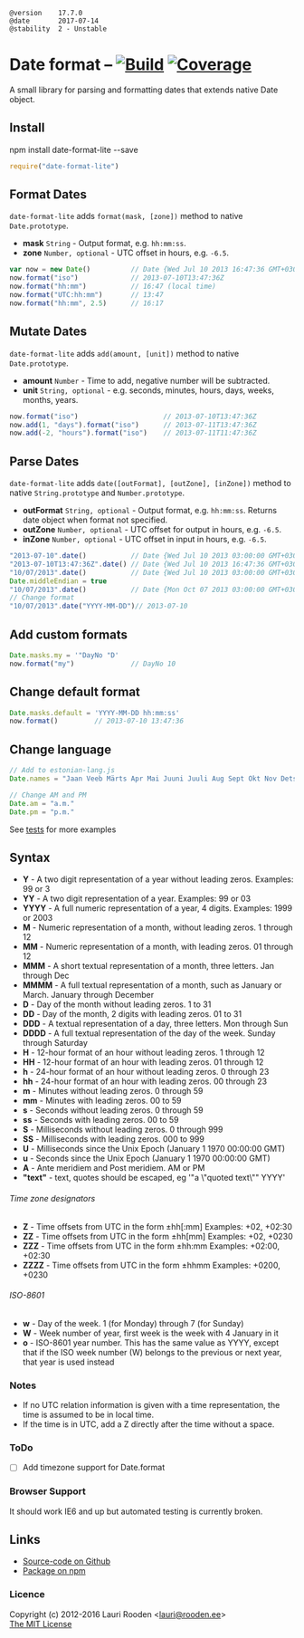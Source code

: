 [1]: https://secure.travis-ci.org/litejs/date-format-lite.png
[2]: https://travis-ci.org/litejs/date-format-lite
[3]: https://coveralls.io/repos/litejs/date-format-lite/badge.png
[4]: https://coveralls.io/r/litejs/date-format-lite
[tests]: https://raw.github.com/litejs/date-format-lite/master/tests/run.js "tests/run.js"


    @version    17.7.0
    @date       2017-07-14
    @stability  2 - Unstable


Date format &ndash; [![Build][1]][2] [![Coverage][3]][4]
===========

A small library for parsing and formatting dates
that extends native Date object.


Install
-------

npm install date-format-lite --save

```javascript
require("date-format-lite")
```


Format Dates
------------

`date-format-lite` adds `format(mask, [zone])` method to native `Date.prototype`.

-   **mask** `String` - Output format, e.g. `hh:mm:ss`.
-   **zone** `Number, optional` - UTC offset in hours, e.g. `-6.5`.

```javascript
var now = new Date()          // Date {Wed Jul 10 2013 16:47:36 GMT+0300 (EEST)}
now.format("iso")             // 2013-07-10T13:47:36Z
now.format("hh:mm")           // 16:47 (local time)
now.format("UTC:hh:mm")       // 13:47
now.format("hh:mm", 2.5)      // 16:17
```

Mutate  Dates
------------

`date-format-lite` adds `add(amount, [unit])` method to native `Date.prototype`.

-   **amount** `Number` - Time to add, negative number will be subtracted.
-   **unit** `String, optional` - e.g. seconds, minutes, hours, days, weeks, months, years.

```javascript
now.format("iso")                     // 2013-07-10T13:47:36Z
now.add(1, "days").format("iso")      // 2013-07-11T13:47:36Z
now.add(-2, "hours").format("iso")    // 2013-07-11T11:47:36Z
```

Parse Dates
-----------

`date-format-lite` adds `date([outFormat], [outZone], [inZone])` method
to native `String.prototype` and `Number.prototype`.

-   **outFormat** `String, optional` - Output format, e.g. `hh:mm:ss`.
    Returns date object when format not specified.
-   **outZone** `Number, optional` - UTC offset for output in hours, e.g. `-6.5`.
-   **inZone** `Number, optional` - UTC offset in input in hours, e.g. `-6.5`.

```javascript
"2013-07-10".date()           // Date {Wed Jul 10 2013 03:00:00 GMT+0300 (EEST)}
"2013-07-10T13:47:36Z".date() // Date {Wed Jul 10 2013 16:47:36 GMT+0300 (EEST)}
"10/07/2013".date()           // Date {Wed Jul 10 2013 03:00:00 GMT+0300 (EEST)}
Date.middleEndian = true
"10/07/2013".date()           // Date {Mon Oct 07 2013 03:00:00 GMT+0300 (EEST)}
// Change format
"10/07/2013".date("YYYY-MM-DD")// 2013-07-10
```


Add custom formats
------------------

```javascript
Date.masks.my = '"DayNo "D'
now.format("my")              // DayNo 10
```

Change default format
---------------------

```javascript
Date.masks.default = 'YYYY-MM-DD hh:mm:ss'
now.format()         // 2013-07-10 13:47:36
```

Change language
---------------

```javascript
// Add to estonian-lang.js
Date.names = "Jaan Veeb Märts Apr Mai Juuni Juuli Aug Sept Okt Nov Dets jaanuar veebruar märts aprill mai juuni juuli august september oktoober november detsember P E T K N R L pühapäev esmaspäev teisipäev kolmapäev neljapäev reede laupäev".split(" ")

// Change AM and PM
Date.am = "a.m."
Date.pm = "p.m."
```


See [tests][tests] for more examples

Syntax
------

- **Y**     - A two digit representation of a year without leading zeros. Examples: 99 or 3
- **YY**    - A two digit representation of a year. Examples: 99 or 03
- **YYYY**  - A full numeric representation of a year, 4 digits. Examples: 1999 or 2003
- **M**     - Numeric representation of a month, without leading zeros. 1 through 12
- **MM**    - Numeric representation of a month, with leading zeros. 01 through 12
- **MMM**   - A short textual representation of a month, three letters. Jan through Dec
- **MMMM**  - A full textual representation of a month, such as January or March. January through December
- **D**     - Day of the month without leading zeros. 1 to 31
- **DD**    - Day of the month, 2 digits with leading zeros. 01 to 31
- **DDD**   - A textual representation of a day, three letters. Mon through Sun
- **DDDD**  - A full textual representation of the day of the week. Sunday through Saturday
- **H**     - 12-hour format of an hour without leading zeros. 1 through 12
- **HH**    - 12-hour format of an hour with leading zeros. 01 through 12
- **h**     - 24-hour format of an hour without leading zeros. 0 through 23
- **hh**    - 24-hour format of an hour with leading zeros. 00 through 23
- **m**     - Minutes without leading zeros. 0 through 59
- **mm**    - Minutes with leading zeros. 00 to 59
- **s**     - Seconds without leading zeros. 0 through 59
- **ss**    - Seconds with leading zeros. 00 to 59
- **S**     - Milliseconds without leading zeros. 0 through 999
- **SS**    - Milliseconds with leading zeros. 000 to 999
- **U**     - Milliseconds since the Unix Epoch (January 1 1970 00:00:00 GMT)
- **u**     - Seconds since the Unix Epoch (January 1 1970 00:00:00 GMT)
- **A**     - Ante meridiem and Post meridiem. AM or PM
- **"text"** - text, quotes should be escaped, eg '"a \\"quoted text\\"" YYYY'

###### Time zone designators
- **Z**     - Time offsets from UTC in the form ±hh[:mm] Examples: +02,    +02:30
- **ZZ**    - Time offsets from UTC in the form ±hh[mm] Examples:  +02,    +0230
- **ZZZ**   - Time offsets from UTC in the form ±hh:mm Examples:   +02:00, +02:30
- **ZZZZ**  - Time offsets from UTC in the form ±hhmm Examples:    +0200,  +0230


###### ISO-8601
- **w**     - Day of the week. 1 (for Monday) through 7 (for Sunday)
- **W**     - Week number of year, first week is the week with 4 January in it
- **o**     - ISO-8601 year number. This has the same value as YYYY,
except that if the ISO week number (W) belongs to the previous or next year,
that year is used instead

### Notes

- If no UTC relation information is given with a time representation, the time is assumed to be in local time.
- If the time is in UTC, add a Z directly after the time without a space.

### ToDo

- [ ] Add timezone support for Date.format

### Browser Support

It should work IE6 and up but automated testing is currently broken.


Links
-----

-   [Source-code on Github](https://github.com/litejs/date-format-lite)
-   [Package on npm](https://npmjs.org/package/date-format-lite)

### Licence

Copyright (c) 2012-2016 Lauri Rooden &lt;lauri@rooden.ee&gt;  
[The MIT License](http://lauri.rooden.ee/mit-license.txt)


